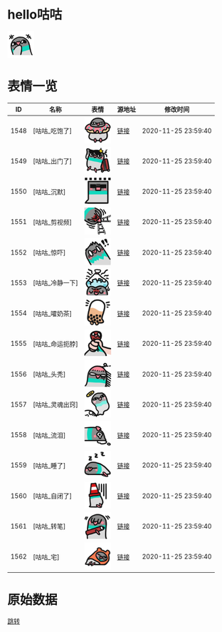 # hello咕咕

<img src="./cover.png" height="60" alt="cover" />

# 表情一览

|ID|名称|表情|源地址|修改时间|
|----|----|----|----|----|
|1548|[咕咕_吃饱了]|<img src="./pic/001548_%5B咕咕_吃饱了%5D.png" height="60" alt="吃饱了"/>|[链接](http://i0.hdslb.com/bfs/emote/36399554e61413ca22e621fc9e5286e972fd30f6.png)|2020-11-25 23:59:40|
|1549|[咕咕_出门了]|<img src="./pic/001549_%5B咕咕_出门了%5D.png" height="60" alt="出门了"/>|[链接](http://i0.hdslb.com/bfs/emote/a6a7746ff007bba6a468dada58989eda553e1144.png)|2020-11-25 23:59:40|
|1550|[咕咕_沉默]|<img src="./pic/001550_%5B咕咕_沉默%5D.png" height="60" alt="沉默"/>|[链接](http://i0.hdslb.com/bfs/emote/5159d4ffbadd10700c04d8a870a539d2a5bdf34b.png)|2020-11-25 23:59:40|
|1551|[咕咕_剪视频]|<img src="./pic/001551_%5B咕咕_剪视频%5D.png" height="60" alt="剪视频"/>|[链接](http://i0.hdslb.com/bfs/emote/d645c723d43814193a288384fc28c3a4ccc8f590.png)|2020-11-25 23:59:40|
|1552|[咕咕_惊吓]|<img src="./pic/001552_%5B咕咕_惊吓%5D.png" height="60" alt="惊吓"/>|[链接](http://i0.hdslb.com/bfs/emote/38ac7bdbf97f184465935e8422efa6f689719fdb.png)|2020-11-25 23:59:40|
|1553|[咕咕_冷静一下]|<img src="./pic/001553_%5B咕咕_冷静一下%5D.png" height="60" alt="冷静一下"/>|[链接](http://i0.hdslb.com/bfs/emote/17ba5f117e577d098f77edbcef4257e036486531.png)|2020-11-25 23:59:40|
|1554|[咕咕_嚯奶茶]|<img src="./pic/001554_%5B咕咕_嚯奶茶%5D.png" height="60" alt="嚯奶茶"/>|[链接](http://i0.hdslb.com/bfs/emote/57d10f6305497cb26b556b57f4acb46c00bd72a5.png)|2020-11-25 23:59:40|
|1555|[咕咕_命运扼脖]|<img src="./pic/001555_%5B咕咕_命运扼脖%5D.png" height="60" alt="命运扼脖"/>|[链接](http://i0.hdslb.com/bfs/emote/ba20f47357c85abf40401ddf254a8fa6d0aded6d.png)|2020-11-25 23:59:40|
|1556|[咕咕_头秃]|<img src="./pic/001556_%5B咕咕_头秃%5D.png" height="60" alt="头秃"/>|[链接](http://i0.hdslb.com/bfs/emote/7c170c19f294f808859cbb44075aa1545773c342.png)|2020-11-25 23:59:40|
|1557|[咕咕_灵魂出窍]|<img src="./pic/001557_%5B咕咕_灵魂出窍%5D.png" height="60" alt="灵魂出窍"/>|[链接](http://i0.hdslb.com/bfs/emote/91dd0d739357e5444809bfd0a33e2da59cf18cd4.png)|2020-11-25 23:59:40|
|1558|[咕咕_流泪]|<img src="./pic/001558_%5B咕咕_流泪%5D.png" height="60" alt="流泪"/>|[链接](http://i0.hdslb.com/bfs/emote/5f0749809460d03c2716ca5295657de5d2af7ec3.png)|2020-11-25 23:59:40|
|1559|[咕咕_睡了]|<img src="./pic/001559_%5B咕咕_睡了%5D.png" height="60" alt="睡了"/>|[链接](http://i0.hdslb.com/bfs/emote/643dc70f2386fb67513fac31c3811ee6eb1333ed.png)|2020-11-25 23:59:40|
|1560|[咕咕_自闭了]|<img src="./pic/001560_%5B咕咕_自闭了%5D.png" height="60" alt="自闭了"/>|[链接](http://i0.hdslb.com/bfs/emote/10a6bf65a7bdcea2a681edce48a6385495e8aaf3.png)|2020-11-25 23:59:40|
|1561|[咕咕_转笔]|<img src="./pic/001561_%5B咕咕_转笔%5D.png" height="60" alt="转笔"/>|[链接](http://i0.hdslb.com/bfs/emote/3cd8ae4266a397f20eb2e5e4a77d439690a4aa08.png)|2020-11-25 23:59:40|
|1562|[咕咕_宅]|<img src="./pic/001562_%5B咕咕_宅%5D.png" height="60" alt="宅"/>|[链接](http://i0.hdslb.com/bfs/emote/45bba8dd4bdd2ed715a3a27f65b464c316cc73b0.png)|2020-11-25 23:59:40|

# 原始数据

[跳转](./raw.json)

